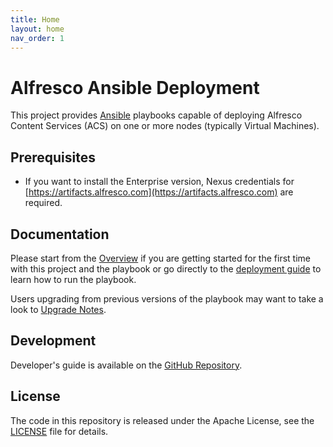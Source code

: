 ```yaml
---
title: Home
layout: home
nav_order: 1
---
```


# Alfresco Ansible Deployment

This project provides [Ansible](https://www.ansible.com) playbooks capable of
deploying Alfresco Content Services (ACS) on one or more nodes (typically
Virtual Machines).

## Prerequisites

* If you want to install the Enterprise version, Nexus credentials for
  [https://artifacts.alfresco.com](https://artifacts.alfresco.com) are required.

## Documentation

Please start from the [Overview](overview.md) if you are getting started
for the first time with this project and the playbook or go directly to the
[deployment guide](deployment-guide.md) to learn how to run the playbook.

Users upgrading from previous versions of the playbook may want to take a look
to [Upgrade Notes](playbook-upgrade.md).

## Development

Developer's guide is available on the
[GitHub Repository](https://github.com/Alfresco/alfresco-ansible-deployment?tab=readme-ov-file#alfresco-ansible-deployment).

## License

The code in this repository is released under the Apache License, see the
[LICENSE](https://github.com/Alfresco/alfresco-ansible-deployment/blob/master/LICENSE) file for details.
